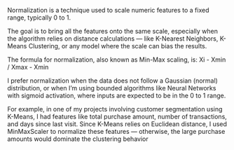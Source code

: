 Normalization is a technique used to scale numeric features to a fixed range, typically 0 to 1. 

The goal is to bring all the features onto the same scale, especially when the algorithm relies on distance calculations — 
like K-Nearest Neighbors, K-Means Clustering, or any model where the scale can bias the results.

The formula for normalization, also known as Min-Max scaling, is:
Xi - Xmin / Xmax - Xmin

I prefer normalization when the data does not follow a Gaussian (normal) distribution, 
or when I’m using bounded algorithms like Neural Networks with sigmoid activation, where inputs are expected to be in the 0 to 1 range.

For example, in one of my projects involving customer segmentation using K-Means, I had features like total purchase amount, 
number of transactions, and days since last visit. 
Since K-Means relies on Euclidean distance, I used MinMaxScaler to normalize these features — otherwise, the large purchase amounts would dominate the clustering behavior
